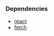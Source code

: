 ### Dependencies
* [react](https://github.com/facebook/react)
* [fetch](https://github.com/github/fetch)
